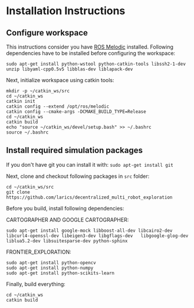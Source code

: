 # Installation Instructions

## Configure workspace

This instructions consider you have [ROS Melodic](http://wiki.ros.org/melodic/Installation/Ubuntu) installed. Following dependencies have to be installed before configuring the workspace:

```sudo apt-get install python-wstool python-catkin-tools libssh2-1-dev unzip libyaml-cpp0.5v5 libblas-dev liblapack-dev```

Next, initialize workspace using catkin tools:

```
mkdir -p ~/catkin_ws/src
cd ~/catkin_ws
catkin init
catkin config --extend /opt/ros/melodic
catkin config --cmake-args -DCMAKE_BUILD_TYPE=Release
cd ~/catkin_ws
catkin build
echo "source ~/catkin_ws/devel/setup.bash" >> ~/.bashrc
source ~/.bashrc
```

## Install required simulation packages

If you don't have git you can install it with:
```sudo apt-get install git```

Next, clone and checkout following packages in `src` folder:

```
cd ~/catkin_ws/src
git clone https://github.com/larics/decentralized_multi_robot_exploration
```

Before you build, install following dependencies:

CARTOGRAPHER AND GOOGLE CARTOGRAPHER:

```
sudo apt-get install google-mock libboost-all-dev libcairo2-dev libcurl4-openssl-dev libeigen3-dev libgflags-dev   libgoogle-glog-dev liblua5.2-dev libsuitesparse-dev python-sphinx

```
FRONTIER_EXPLORATION:

```
sudo apt-get install python-opencv
sudo apt-get install python-numpy
sudo apt-get install python-scikits-learn
```

Finally, build everything:

```
cd ~/catkin_ws
catkin build
```
